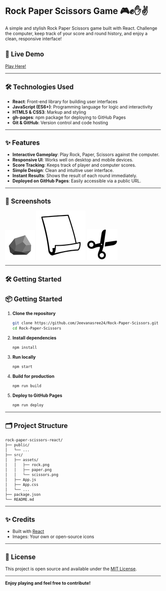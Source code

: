 # Rock Paper Scissors Game 🎮✊✋✌️

A simple and stylish Rock Paper Scissors game built with React. Challenge the computer, keep track of your score and round history, and enjoy a clean, responsive interface!

## 🚀 Live Demo

[Play Here!](https://jeevanasree24.github.io/Rock-Paper-Scissors/)

---

## 🛠️ Technologies Used

- **React**: Front-end library for building user interfaces
- **JavaScript (ES6+)**: Programming language for logic and interactivity
- **HTML5 & CSS3**: Markup and styling
- **gh-pages**: npm package for deploying to GitHub Pages
- **Git & GitHub**: Version control and code hosting

---

## ✨ Features

- **Interactive Gameplay**: Play Rock, Paper, Scissors against the computer.
- **Responsive UI**: Works well on desktop and mobile devices.
- **Score Tracking**: Keeps track of player and computer scores.
- **Simple Design**: Clean and intuitive user interface.
- **Instant Results**: Shows the result of each round immediately.
- **Deployed on GitHub Pages**: Easily accessible via a public URL.

---



## 📸 Screenshots

![Game screenshot](./src/assets/rock.png) <!-- Replace with a real screenshot of your app if possible -->
![Game screenshot](./src/assets/paper.png) <!-- Replace with a real screenshot of your app if possible -->
![Game screenshot](./src/assets/scissors.png) <!-- Replace with a real screenshot of your app if possible -->

---

## 🛠️ Getting Started

## 📦 Getting Started

1. **Clone the repository**
   ```bash
   git clone https://github.com/Jeevanasree24/Rock-Paper-Scissors.git
   cd Rock-Paper-Scissors
   ```
2. **Install dependencies**
   ```bash
   npm install
   ```
3. **Run locally**
   ```bash
   npm start
   ```
4. **Build for production**
   ```bash
   npm run build
   ```
5. **Deploy to GitHub Pages**
   ```bash
   npm run deploy
   ```

---

## 🗂️ Project Structure

```
rock-paper-scissors-react/
├── public/
│   └── ...
├── src/
│   ├── assets/
│   │   ├── rock.png
│   │   ├── paper.png
│   │   └── scissors.png
│   ├── App.js
│   ├── App.css
│   └── ...
├── package.json
└── README.md
```

---

## ✨ Credits

- Built with [React](https://react.dev/)
- Images: Your own or open-source icons

---

## 📝 License

This project is open source and available under the [MIT License](LICENSE).

---

**Enjoy playing and feel free to contribute!**
